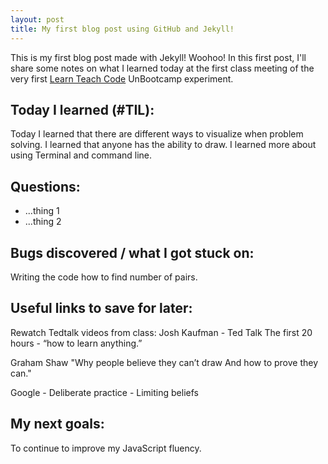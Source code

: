 ```yaml
---
layout: post
title: My first blog post using GitHub and Jekyll!
---
```


This is my first blog post made with Jekyll! Woohoo! In this first post, I'll share some notes on what I learned today at the first class meeting of the very first [Learn Teach Code](http://learnteachcode.org/) UnBootcamp experiment.

## Today I learned (#TIL):
Today I learned that there are different ways to visualize when problem solving. 
I learned that anyone has the ability to draw.
I learned more about using Terminal and command line.

## Questions:

- ...thing 1
- ...thing 2

## Bugs discovered / what I got stuck on:

Writing the code how to find number of pairs.

## Useful links to save for later:

Rewatch Tedtalk videos from class:
Josh Kaufman - Ted Talk
The first 20 hours - “how to learn anything.”

Graham Shaw
"Why people believe they can’t draw
And how to prove they can."

Google - Deliberate practice
       - Limiting beliefs

## My next goals:

To continue to improve my JavaScript fluency. 
